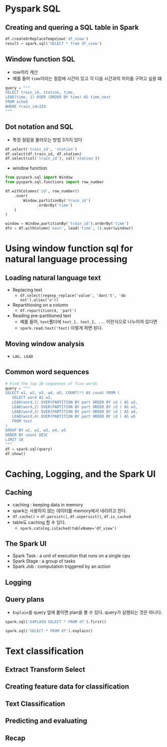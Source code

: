 # Pyspark SQL
## Creating and quering a SQL table in Spark
```python
df.createOrReplaceTempView('df_view')
result = spark.sql('SELECT * from df_view')
```
## Window function SQL
- row끼리 계산
- 예를 들어 `time`이라는 컬럼에 시간이 있고 각 다음 시간과의 차이를 구하고 싶을 떄

```python
query = """
SELECT train_id, station, time,
LEAD(time, 1) OVER (ORDER BY time) AS time_next
FROM sched
WHERE train_id=324
"""
```

## Dot notation and SQL
- 특정 컬럼을 불러오는 방법 3가지 있다
```python
df.select('train_id', 'station')
df.select(df.train_id, df.station)
df.select(col('train_id'), col('station'))
```
- window function
```python
from pyspark.sql import Window
from pyspark.sql.functions import row_number

df.withColumns('id', row_number()
    .over(
        Window.partitionBy('train_id')
              .orderBy('time')
    )
)

window = Window.partitionBy('train_id').orderBy('time')
dfx = df.withColumn('next', lead('time', 1).over(window))
```

# Using window function sql for natural language processing
## Loading natural language text
- Replacing text
  - `df.select(regexp_replace('value', 'don\'t', 'do not').alias('v'))`
- Repartitioning on a column
  - `df.repartition(4, 'part')`
- Reading pre-partitioned text
  - 예를 들어, `text`폴더에 `text_1, text_2, ...` 이런식으로 나누어져 있다면
  - `spark.read.text('text)` 이렇게 하면 된다.

## Moving window analysis
- `LAG, LEAD`

## Common word sequences
```python
# Find the top 10 sequences of five words
query = """
SELECT w1, w2, w3, w4, w5, COUNT(*) AS count FROM (
   SELECT word AS w1,
   LEAD(word,1) OVER(PARTITION BY part ORDER BY id ) AS w2,
   LEAD(word,2) OVER(PARTITION BY part ORDER BY id ) AS w3,
   LEAD(word,3) OVER(PARTITION BY part ORDER BY id ) AS w4,
   LEAD(word,4) OVER(PARTITION BY part ORDER BY id ) AS w5
   FROM text
)
GROUP BY w1, w2, w3, w4, w5
ORDER BY count DESC
LIMIT 10
""" 
df = spark.sql(query)
df.show()
```

# Caching, Logging, and the Spark UI
## Caching
- caching : keeping data in memory
- spark는 사용하지 않는 데이터틑 memory에서 내리려고 한다.
- `df.cache()` = `df.persist()`, `df.unpersist()`, `df.is_cached`
- table도 caching 할 수 있다.
  - `spark.catalog.isCached(tableName='df_view')`

## The Spark UI
- Spark Task : a unit of execution that runs on a single cpu
- Spark Stage : a group of tasks
- Spark Job : computation triggered by an action

## Logging
## Query plans
- `Explain`을 query 앞에 붙이면 plan을 볼 수 있다. query가 실행되는 것은 아니다.

```python
spark.sql('EXPLAIN SELECT * FROM df').first()

spark.sql('SELECT * FROM df').explain()
```

# Text classification
## Extract Transform Select
## Creating feature data for classification
## Text Classification
## Predicting and evaluating
## Recap